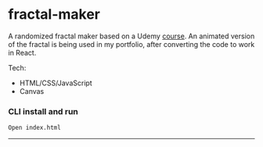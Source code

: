 # fractal-maker

A randomized fractal maker based on a Udemy [course](https://www.udemy.com/course/learn-creative-coding-with-vanilla-javascript/learn/lecture/31136246#content). 
An animated version of the fractal is being used in my portfolio, after converting the code to work in React.

Tech:
- HTML/CSS/JavaScript
- Canvas

### CLI install and run

```bash
Open index.html
```
---

